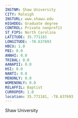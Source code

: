 ```yaml
---
INSTNM: Shaw University
CITY: Raleigh
INSTURL: www.shawu.edu
HIGHDEG: Graduate degree
CONTROL: Private nonprofit
ST_FIPS: North Carolina
LATITUDE: 35.771181
LONGITUDE: -78.637693
HBCU: 1.0
PBI: 0.0
ANNHI: 0.0
TRIBAL: 0.0
AANAPII: 0.0
HSI: 0.0
NANTI: 0.0
MENONLY: 0.0
WOMENONLY: 0.0
RELAFFIL: Baptist
CURROPER: 1.0
location: 35.771181, -78.637693
---
```

Shaw University